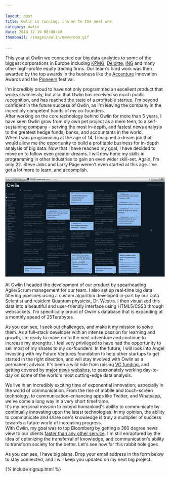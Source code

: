 ```yaml
---

layout: post
title: Owlin is running, I'm on to the next one
category: owlin
date: 2014-12-16 08:00:00
thumbnail: /images/owlin/newsroom.gif

--- 
```


This year at Owlin we connected our big data analytics to some of the
biggest corporations in Europe including [KPMG], [Deloitte], [ING] and many
other high-profile equity trading firms. Our team's hard work was then awarded
by the top awards in the business like the [Accenture] Innovation Awards and
the [Pioneers] festival. 

I'm incredibly proud to have not only programmed an excellent product that
works seamlessly, but also that Owlin has  received so much public recognition,
and has reached the state of a profitable startup. I'm beyond confident in the
future success of Owlin, as I'm leaving the company in the incredibly competent
hands of my co-founders.  <br>
After working on the core technology behind Owlin for more than 5 years, I have
seen Owlin grow from my own pet project as a mere teen, to a self-sustaining
company - serving the most in-depth, and fastest news analysis to the greatest
hedge funds, banks, and accountants in the world.<br>
When I was programming at the age of 14, I imagined a dream job that would
allow me the opportunity to build a profitable business for in-depth analysis
of big data. Now that I have reached my goal, I have decided to move on to
follow even greater dreams. I will now hone my skills in programming in other
industries to gain an even wider skill-set. Again, I'm only 22. Steve Jobs and
Larry Page weren't even started at this age. I've got a lot more to learn, and
accomplish.

<div class="col-md-6 pull-right"><img src="/images/owlin/newsroom.gif" /></div>

At Owlin I headed the development of our product by spearheading Agile/Scrum
management for our team. I also set up real-time big data filtering pipelines
using a custom algorithm developed in-part by our Data Scientist and resident
Quantum physicist, Dr. Westra. I then visualized this data into a beautiful and
user-friendly interface using HTML5/CSS3 through websockets. I'm specifically
proud of Owlin's database that is expanding at a monthly speed of 25Terabytes.

As you can see, I seek out challenges, and make it my mission to solve them. As
a full-stack developer with an intense passion for learning and growth, I’m
ready to move on to the next adventure and continue to increase my strengths.
I feel very privileged to have had the opportunity to sell most of my shares to
my co-founders. In the future, I will look into Angel Investing with my Future
Ventures foundation to help other startups to get started in the right
direction, and will stay involved with Owlin as a permanent advisor.  It's been
a wild ride from raising [VC funding], and getting covered by [major] [news]
 [websites], to passionately working day-to-day on some of the world's most
cutting-edge data analysis. 

We live in an incredibly exciting time of exponential innovation; especially in
the world of communication. From the rise of mobile and touch-screen
technology, to communication-enhancing apps like Twitter, and Whatsapp, we've
come a long way in a very short timeframe.  <br>
It's my personal mission to extend humankind's ability to communicate by
continually innovating upon the latest technologies. In my opinion, the ability
to communicate and share one's knowledge is truly a multiplier of success
towards a future world of increasing progress.<br>
With Owlin, my goal was to top Bloomberg by getting a 360 degree news view to
our clients [faster than any other service]. I'm still enraptured by the idea
of optimizing the transferral of knowledge, and communication's ability to
transform society for the better. Let's see how far this rabbit hole goes.

As you can see, I have big plans. Drop your email address in the form below to
stay connected, and I will keep you updated on my next big project.

{% include signup.html %}


[Accenture]: https://en.wikipedia.org/wiki/Accenture 
[KPMG]: https://en.wikipedia.org/wiki/KPMG 
[Pioneers]: http://pioneers.io/festival2015
[ING]: https://en.wikipedia.org/wiki/ING_Group 
[Deloitte]: https://en.wikipedia.org/wiki/Deloitte
[faster than any other service]: /fast-news
[VC Funding]: http://mashable.com/2012/12/12/owlin-real-time-news/ 
[major]: http://techcrunch.com/2012/12/11/owlin/
[news]: http://www.businessinsider.com/with-just-250000-in-the-bank-this-startup-says-it-can-deliver-news-15-minutes-faster-than-bloomberg-2012-12
[websites]: http://thenextweb.com/insider/2012/12/11/rockstart-backed-owlin-lands-250k-for-real-time-news-analysis-and-notifications/
